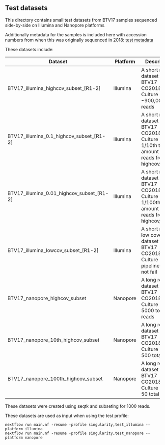 ## Test datasets

This directory contains small test datasets from BTV17 samples sequenced side-by-side on Illumina and Nanopore platforms. 

Additionally metadata for the samples is included here with accession numbers from when this was originally sequenced in 2018: [test metadata](./test_metadata.xlsx)

These datasets include:

| Dataset | Platform | Description |
| ------- | -------- | ------- |
| BTV17_illumina_highcov_subset_[R1-2]      | Illumina | A short read dataset from BTV17 CO2018 Cell Culture Isolate, ~900,000 total reads |
| BTV17_illumina_0.1_highcov_subset_[R1-2]  | Illumina | A short read dataset from BTV17 CO2018 Cell Culture Isolate, 1/10th the amount of reads from highcov_subset  |
| BTV17_illumina_0.01_highcov_subset_[R1-2] | Illumina | A short read dataset from BTV17 CO2018 Cell Culture Isolate, 1/100th the amount of reads from highcov_subset |
| BTV17_illumina_lowcov_subset_[R1-2]       | Illumina | A short read low coverage dataset from BTV17 CO2018 Cell Culture Isolate, pipeline should not fail |
| BTV17_nanopore_highcov_subset             | Nanopore | A long read dataset from BTV17 CO2018 Cell Culture Isolate, 5000 total reads  |
| BTV17_nanopore_10th_highcov_subset        | Nanopore | A long read dataset from BTV17 CO2018 Cell Culture Isolate, 500 total reads   |
| BTV17_nanopore_100th_highcov_subset       | Nanopore | A long read dataset from BTV17 CO2018 Cell Culture Isolate, 50 total reads    |

These datasets were created using seqtk and subseting for 1000 reads. 

These datasets are used as input when using the test profile:

```
nextflow run main.nf -resume -profile singularity,test_illumina --platform illumina 
nextflow run main.nf -resume -profile singularity,test_nanopore --platform nanopore 
```
